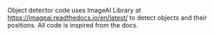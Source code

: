 Object detector code uses ImageAI Library at  https://imageai.readthedocs.io/en/latest/ to detect objects and their positions. All code is inspired from the docs.